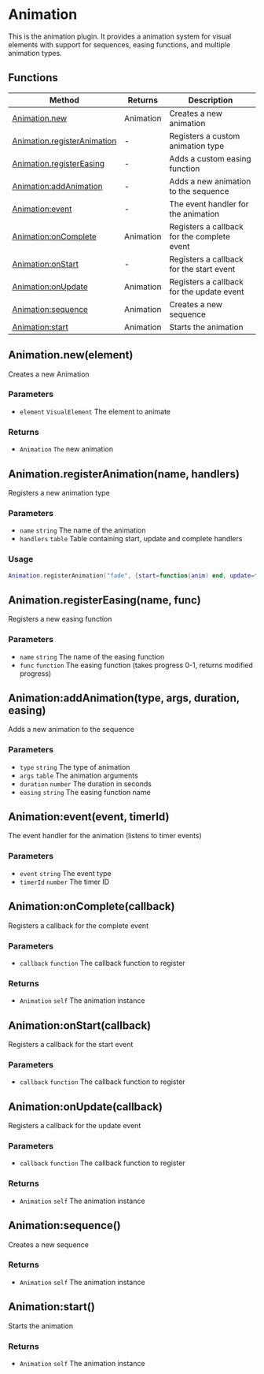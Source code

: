 # Animation
This is the animation plugin. It provides a animation system for visual elements
with support for sequences, easing functions, and multiple animation types.

## Functions

|Method|Returns|Description|
|---|---|---|
|[Animation.new](#Animation.new)|Animation|Creates a new animation
|[Animation.registerAnimation](#Animation.registerAnimation)|-|Registers a custom animation type
|[Animation.registerEasing](#Animation.registerEasing)|-|Adds a custom easing function
|[Animation:addAnimation](#Animation:addAnimation)|-|Adds a new animation to the sequence
|[Animation:event](#Animation:event)|-|The event handler for the animation
|[Animation:onComplete](#Animation:onComplete)|Animation|Registers a callback for the complete event
|[Animation:onStart](#Animation:onStart)|-|Registers a callback for the start event
|[Animation:onUpdate](#Animation:onUpdate)|Animation|Registers a callback for the update event
|[Animation:sequence](#Animation:sequence)|Animation|Creates a new sequence
|[Animation:start](#Animation:start)|Animation|Starts the animation


## Animation.new(element)
Creates a new Animation

### Parameters
* `element` `VisualElement` The element to animate

### Returns
* `Animation` `The` new animation

## Animation.registerAnimation(name, handlers)
Registers a new animation type

### Parameters
* `name` `string` The name of the animation
* `handlers` `table` Table containing start, update and complete handlers

### Usage
 ```lua
Animation.registerAnimation("fade", {start=function(anim) end, update=function(anim,progress) end})
```

## Animation.registerEasing(name, func)
Registers a new easing function

### Parameters
* `name` `string` The name of the easing function
* `func` `function` The easing function (takes progress 0-1, returns modified progress)

## Animation:addAnimation(type, args, duration, easing)
Adds a new animation to the sequence

### Parameters
* `type` `string` The type of animation
* `args` `table` The animation arguments
* `duration` `number` The duration in seconds
* `easing` `string` The easing function name

## Animation:event(event, timerId)
The event handler for the animation (listens to timer events)

### Parameters
* `event` `string` The event type
* `timerId` `number` The timer ID

## Animation:onComplete(callback)
Registers a callback for the complete event

### Parameters
* `callback` `function` The callback function to register

### Returns
* `Animation` `self` The animation instance

## Animation:onStart(callback)
Registers a callback for the start event

### Parameters
* `callback` `function` The callback function to register

## Animation:onUpdate(callback)
Registers a callback for the update event

### Parameters
* `callback` `function` The callback function to register

### Returns
* `Animation` `self` The animation instance

## Animation:sequence()
Creates a new sequence

### Returns
* `Animation` `self` The animation instance

## Animation:start()
Starts the animation

### Returns
* `Animation` `self` The animation instance


